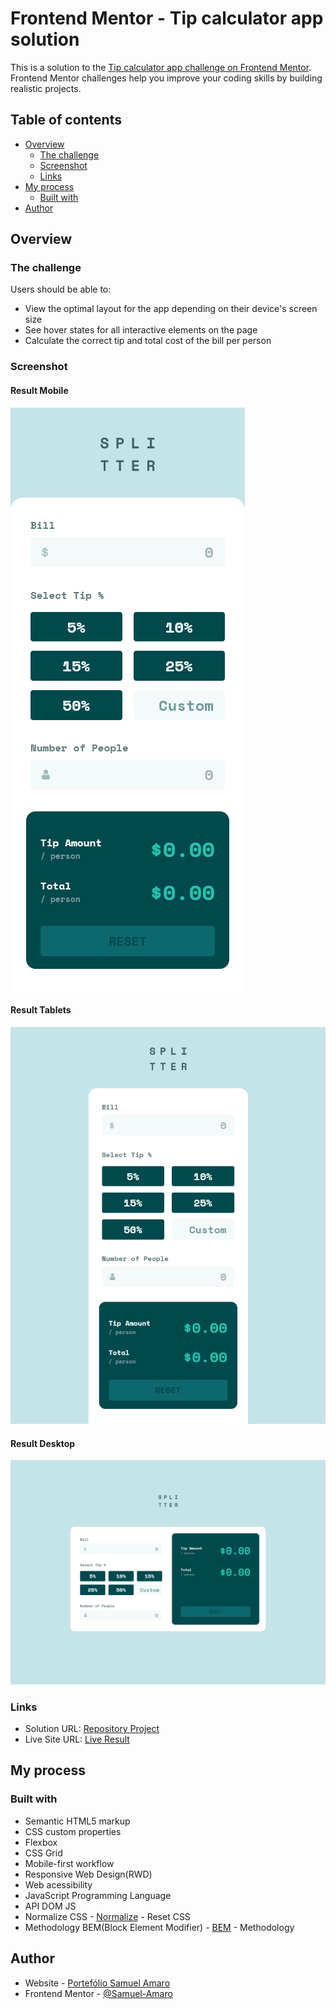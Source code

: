# Frontend Mentor - Tip calculator app solution

This is a solution to the [Tip calculator app challenge on Frontend Mentor](https://www.frontendmentor.io/challenges/tip-calculator-app-ugJNGbJUX). Frontend Mentor challenges help you improve your coding skills by building realistic projects.

## Table of contents

- [Overview](#overview)
  - [The challenge](#the-challenge)
  - [Screenshot](#screenshot)
  - [Links](#links)
- [My process](#my-process)
  - [Built with](#built-with)
- [Author](#author)

## Overview

### The challenge

Users should be able to:

- View the optimal layout for the app depending on their device's screen size
- See hover states for all interactive elements on the page
- Calculate the correct tip and total cost of the bill per person

### Screenshot

#### Result Mobile

![](./images/result-mobile.png)

#### Result Tablets

![](./images/result-tablets.png)

#### Result Desktop

![](./images/result-desktop.png)

### Links

- Solution URL: [Repository Project](https://github.com/Samuel-Amaro/tip-calculator-app)
- Live Site URL: [Live Result](https://samuel-amaro.github.io/tip-calculator-app/)

## My process

### Built with

- Semantic HTML5 markup
- CSS custom properties
- Flexbox
- CSS Grid
- Mobile-first workflow
- Responsive Web Design(RWD)
- Web acessibility
- JavaScript Programming Language
- API DOM JS
- Normalize CSS - [Normalize](https://necolas.github.io/normalize.css/) - Reset CSS
- Methodology BEM(Block Element Modifier) - [BEM](http://getbem.com/introduction/) - Methodology

## Author

- Website - [Portefólio Samuel Amaro](https://samuel-amaro.github.io/portefolio-website/)
- Frontend Mentor - [@Samuel-Amaro](https://www.frontendmentor.io/profile/Samuel-Amaro)

